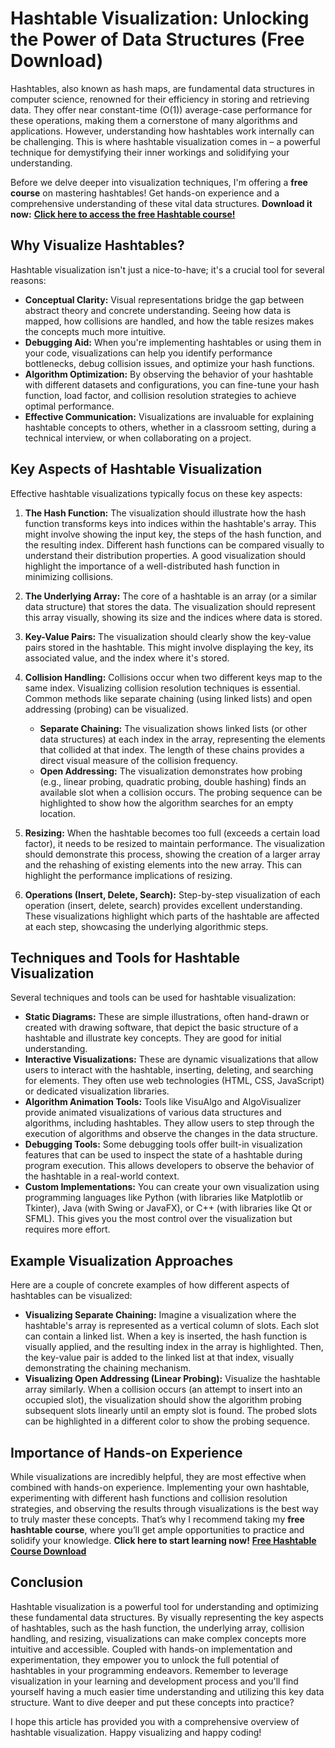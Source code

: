 # Hashtable Visualization: Unlocking the Power of Data Structures (Free Download)

Hashtables, also known as hash maps, are fundamental data structures in computer science, renowned for their efficiency in storing and retrieving data. They offer near constant-time (O(1)) average-case performance for these operations, making them a cornerstone of many algorithms and applications. However, understanding how hashtables work internally can be challenging. This is where hashtable visualization comes in – a powerful technique for demystifying their inner workings and solidifying your understanding.

Before we delve deeper into visualization techniques, I'm offering a **free course** on mastering hashtables! Get hands-on experience and a comprehensive understanding of these vital data structures. **Download it now:** [**Click here to access the free Hashtable course!**](https://udemywork.com/hashtable-visualization)

## Why Visualize Hashtables?

Hashtable visualization isn't just a nice-to-have; it's a crucial tool for several reasons:

*   **Conceptual Clarity:** Visual representations bridge the gap between abstract theory and concrete understanding. Seeing how data is mapped, how collisions are handled, and how the table resizes makes the concepts much more intuitive.
*   **Debugging Aid:** When you're implementing hashtables or using them in your code, visualizations can help you identify performance bottlenecks, debug collision issues, and optimize your hash functions.
*   **Algorithm Optimization:** By observing the behavior of your hashtable with different datasets and configurations, you can fine-tune your hash function, load factor, and collision resolution strategies to achieve optimal performance.
*   **Effective Communication:** Visualizations are invaluable for explaining hashtable concepts to others, whether in a classroom setting, during a technical interview, or when collaborating on a project.

## Key Aspects of Hashtable Visualization

Effective hashtable visualizations typically focus on these key aspects:

1.  **The Hash Function:** The visualization should illustrate how the hash function transforms keys into indices within the hashtable's array. This might involve showing the input key, the steps of the hash function, and the resulting index. Different hash functions can be compared visually to understand their distribution properties. A good visualization should highlight the importance of a well-distributed hash function in minimizing collisions.

2.  **The Underlying Array:** The core of a hashtable is an array (or a similar data structure) that stores the data. The visualization should represent this array visually, showing its size and the indices where data is stored.

3.  **Key-Value Pairs:** The visualization should clearly show the key-value pairs stored in the hashtable. This might involve displaying the key, its associated value, and the index where it's stored.

4.  **Collision Handling:** Collisions occur when two different keys map to the same index. Visualizing collision resolution techniques is essential. Common methods like separate chaining (using linked lists) and open addressing (probing) can be visualized.

    *   **Separate Chaining:** The visualization shows linked lists (or other data structures) at each index in the array, representing the elements that collided at that index. The length of these chains provides a direct visual measure of the collision frequency.
    *   **Open Addressing:** The visualization demonstrates how probing (e.g., linear probing, quadratic probing, double hashing) finds an available slot when a collision occurs. The probing sequence can be highlighted to show how the algorithm searches for an empty location.

5.  **Resizing:** When the hashtable becomes too full (exceeds a certain load factor), it needs to be resized to maintain performance. The visualization should demonstrate this process, showing the creation of a larger array and the rehashing of existing elements into the new array. This can highlight the performance implications of resizing.

6.  **Operations (Insert, Delete, Search):** Step-by-step visualization of each operation (insert, delete, search) provides excellent understanding. These visualizations highlight which parts of the hashtable are affected at each step, showcasing the underlying algorithmic steps.

## Techniques and Tools for Hashtable Visualization

Several techniques and tools can be used for hashtable visualization:

*   **Static Diagrams:** These are simple illustrations, often hand-drawn or created with drawing software, that depict the basic structure of a hashtable and illustrate key concepts. They are good for initial understanding.
*   **Interactive Visualizations:** These are dynamic visualizations that allow users to interact with the hashtable, inserting, deleting, and searching for elements. They often use web technologies (HTML, CSS, JavaScript) or dedicated visualization libraries.
*   **Algorithm Animation Tools:** Tools like VisuAlgo and AlgoVisualizer provide animated visualizations of various data structures and algorithms, including hashtables. They allow users to step through the execution of algorithms and observe the changes in the data structure.
*   **Debugging Tools:** Some debugging tools offer built-in visualization features that can be used to inspect the state of a hashtable during program execution. This allows developers to observe the behavior of the hashtable in a real-world context.
*   **Custom Implementations:** You can create your own visualization using programming languages like Python (with libraries like Matplotlib or Tkinter), Java (with Swing or JavaFX), or C++ (with libraries like Qt or SFML). This gives you the most control over the visualization but requires more effort.

## Example Visualization Approaches

Here are a couple of concrete examples of how different aspects of hashtables can be visualized:

*   **Visualizing Separate Chaining:** Imagine a visualization where the hashtable's array is represented as a vertical column of slots. Each slot can contain a linked list. When a key is inserted, the hash function is visually applied, and the resulting index in the array is highlighted. Then, the key-value pair is added to the linked list at that index, visually demonstrating the chaining mechanism.
*   **Visualizing Open Addressing (Linear Probing):**  Visualize the hashtable array similarly. When a collision occurs (an attempt to insert into an occupied slot), the visualization should show the algorithm probing subsequent slots linearly until an empty slot is found. The probed slots can be highlighted in a different color to show the probing sequence.

## Importance of Hands-on Experience

While visualizations are incredibly helpful, they are most effective when combined with hands-on experience. Implementing your own hashtable, experimenting with different hash functions and collision resolution strategies, and observing the results through visualizations is the best way to truly master these concepts. That’s why I recommend taking my **free hashtable course**, where you’ll get ample opportunities to practice and solidify your knowledge. **Click here to start learning now!** [**Free Hashtable Course Download**](https://udemywork.com/hashtable-visualization)

## Conclusion

Hashtable visualization is a powerful tool for understanding and optimizing these fundamental data structures. By visually representing the key aspects of hashtables, such as the hash function, the underlying array, collision handling, and resizing, visualizations can make complex concepts more intuitive and accessible. Coupled with hands-on implementation and experimentation, they empower you to unlock the full potential of hashtables in your programming endeavors. Remember to leverage visualization in your learning and development process and you'll find yourself having a much easier time understanding and utilizing this key data structure. Want to dive deeper and put these concepts into practice?

I hope this article has provided you with a comprehensive overview of hashtable visualization. Happy visualizing and happy coding!
